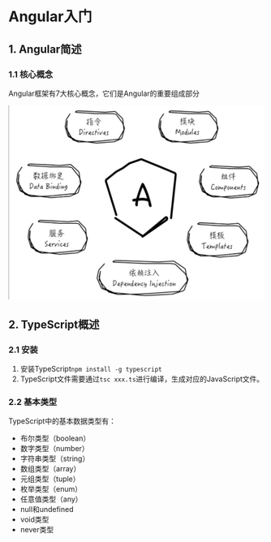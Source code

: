 # Angular入门

## 1. Angular简述

### 1.1 核心概念

Angular框架有7大核心概念，它们是Angular的重要组成部分

![Angular的七大核心概念](images/Angular的七大核心概念.jpg)

## 2. TypeScript概述

### 2.1 安装

1. 安装TypeScript`npm install -g typescript`
2. TypeScript文件需要通过`tsc xxx.ts`进行编译，生成对应的JavaScript文件。

### 2.2 基本类型

TypeScript中的基本数据类型有：

- 布尔类型（boolean）
- 数字类型（number）
- 字符串类型（string）
- 数组类型（array）
- 元组类型（tuple）
- 枚举类型（enum）
- 任意值类型（any）
- null和undefined
- void类型
- never类型
